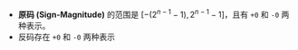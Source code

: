 *   **原码 (Sign-Magnitude)** 的范围是 $[-(2^{n-1}-1), 2^{n-1}-1]$，且有 `+0` 和 `-0` 两种表示。  
* 反码存在 `+0` 和 `-0` 两种表示 